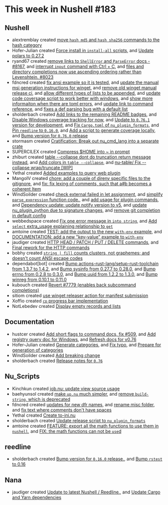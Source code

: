# This week in Nushell #183

## Nushell

- alextremblay created [move `hash md5` and `hash sha256` commands to the hash category](https://github.com/nushell/nushell/pull/8196)
- Hofer-Julian created [Force install in `install-all` scripts](https://github.com/nushell/nushell/pull/8194), and [Update polars to 0.27.2](https://github.com/nushell/nushell/pull/8154)
- ryand67 created [remove links to `ShellError` and `ParseError` docs - #8167](https://github.com/nushell/nushell/pull/8193), and [interrupt `input` command with Ctrl + C](https://github.com/nushell/nushell/pull/8159), and [files and directory completions now use ascending ordering rather than Levenshtein. #8023](https://github.com/nushell/nushell/pull/8085)
- fdncred created [fix ansi example so it is tested](https://github.com/nushell/nushell/pull/8192), and [update the manual msi generation instructions for winget](https://github.com/nushell/nushell/pull/8178), and [remove old winget manual release ci](https://github.com/nushell/nushell/pull/8177), and [allow different types of lists to be appended](https://github.com/nushell/nushell/pull/8157), and [update code coversage script to work better with windows](https://github.com/nushell/nushell/pull/8141), and [show more informaiton when there are toml errors](https://github.com/nushell/nushell/pull/8140), and [update link to command reference](https://github.com/nushell/nushell/pull/8111), and [fixes a def parsing bug with a default list](https://github.com/nushell/nushell/pull/8096)
- sholderbach created [Add links to the remaining README badges](https://github.com/nushell/nushell/pull/8191), and [Disable Windows coverage tracking for now](https://github.com/nushell/nushell/pull/8190), and [Update to `0.76.1` version for development](https://github.com/nushell/nushell/pull/8161), and [Fix `Cargo.toml` of `nu_plugin_formats`](https://github.com/nushell/nushell/pull/8160), and [Pin `reedline` to `0.16.0`](https://github.com/nushell/nushell/pull/8142), and [Add a script to generate coverage locally](https://github.com/nushell/nushell/pull/8125), and [Bump version for `0.76.0` release](https://github.com/nushell/nushell/pull/8121)
- stormasm created [Cratification: Break out nu_cmd_lang into a separate crate](https://github.com/nushell/nushell/pull/8181)
- SUPERCILEX created [Compress $HOME into ~ in prompt](https://github.com/nushell/nushell/pull/8173)
- zhiburt created [table --collapse dont do truncation return message instead](https://github.com/nushell/nushell/pull/8172), and [Add colors in `table --collapse`](https://github.com/nushell/nushell/pull/8120), and [nu-table/ Fix --collapse wrap/truncate [WIP]](https://github.com/nushell/nushell/pull/8042)
- Yethal created [Added examples to query web plugin](https://github.com/nushell/nushell/pull/8171)
- MangoIV created [chore: add a couple of direnv specific files to the gitignore](https://github.com/nushell/nushell/pull/8165), and [fix: fix lexing of comments, such that a#b becomes a coherent Item](https://github.com/nushell/nushell/pull/8151)
- WindSoilder created [check external failed in let assignment](https://github.com/nushell/nushell/pull/8164), and [simplify `parse_expression` function code.](https://github.com/nushell/nushell/pull/8149), and [add usage for plugin commands](https://github.com/nushell/nushell/pull/8138), and [Dependency update: update notify version to v5](https://github.com/nushell/nushell/pull/8114), and [update nu_plugin_python due to signature changes](https://github.com/nushell/nushell/pull/8107), and [remove git completion in default config](https://github.com/nushell/nushell/pull/8087)
- webbedspace created [Fix one error message in `into string`](https://github.com/nushell/nushell/pull/8163), and [Add `select` extra_usage explaining relationship to `get`](https://github.com/nushell/nushell/pull/8146)
- amtoine created [TEST: add the output to the new `with-env` example](https://github.com/nushell/nushell/pull/8148), and [DOCUMENTATION: add a new "key-value" example to `with-env`](https://github.com/nushell/nushell/pull/8119)
- jaudiger created [HTTP HEAD / PATCH / PUT / DELETE commands](https://github.com/nushell/nushell/pull/8144), and [Final rework for the HTTP commands](https://github.com/nushell/nushell/pull/8135)
- bobhy created [`string | fill` counts clusters, not graphemes; and doesn't count ANSI escape codes](https://github.com/nushell/nushell/pull/8134)
- dependabot[bot] created [Bump actions-rust-lang/setup-rust-toolchain from 1.3.7 to 1.4.2](https://github.com/nushell/nushell/pull/8133), and [Bump sysinfo from 0.27.7 to 0.28.0](https://github.com/nushell/nushell/pull/8132), and [Bump errno from 0.2.8 to 0.3.0](https://github.com/nushell/nushell/pull/8131), and [Bump uuid from 1.2.2 to 1.3.0](https://github.com/nushell/nushell/pull/8130), and [Bump winreg from 0.10.1 to 0.11.0](https://github.com/nushell/nushell/pull/8128)
- kubouch created [Revert #7779 (enables back subcommand completions)](https://github.com/nushell/nushell/pull/8102)
- sitiom created [use winget releaser action for manifest submission](https://github.com/nushell/nushell/pull/8070)
- Xoffio created [`cp` progress bar implementation](https://github.com/nushell/nushell/pull/8012)
- NotLebedev created [Display empty records and lists](https://github.com/nushell/nushell/pull/7925)

## Documentation

- hustcer created [Add short flags to command docs, fix #509](https://github.com/nushell/nushell.github.io/pull/795), and [Add registry query doc for Windows](https://github.com/nushell/nushell.github.io/pull/794), and [Refresh docs for v0.76](https://github.com/nushell/nushell.github.io/pull/791)
- Hofer-Julian created [Generate categories](https://github.com/nushell/nushell.github.io/pull/793), and [Fix typo](https://github.com/nushell/nushell.github.io/pull/792), and [Prepare for generation of categories](https://github.com/nushell/nushell.github.io/pull/789)
- WindSoilder created [Add breaking change](https://github.com/nushell/nushell.github.io/pull/790)
- sholderbach created [Release notes for `0.76`](https://github.com/nushell/nushell.github.io/pull/770)

## Nu_Scripts

- Kinchkun created [job.nu: update view source usage](https://github.com/nushell/nu_scripts/pull/392)
- baehyunsol created [make `up.nu` much simpler](https://github.com/nushell/nu_scripts/pull/391), and [remove `build-string`, which is deprecated](https://github.com/nushell/nu_scripts/pull/390)
- fdncred created [updates for new dfr names](https://github.com/nushell/nu_scripts/pull/389), and [rename misc folder](https://github.com/nushell/nu_scripts/pull/388), and [fix text where comments don't have spaces](https://github.com/nushell/nu_scripts/pull/387)
- Yethal created [Create to-ini.nu](https://github.com/nushell/nu_scripts/pull/386)
- sholderbach created [Update release script to `nu_plugin_formats`](https://github.com/nushell/nu_scripts/pull/384)
- amtoine created [FEATURE: export all the math functions to use them in `nushell`](https://github.com/nushell/nu_scripts/pull/382), and [FIX: the math functions can not be `use`d](https://github.com/nushell/nu_scripts/pull/381)

## reedline

- sholderbach created [Bump version for `0.16.0` release.](https://github.com/nushell/reedline/pull/542), and [Bump `rstest` to 0.16](https://github.com/nushell/reedline/pull/541)

## Nana

- jaudiger created [Update to latest Nushell / Reedline.](https://github.com/nushell/nana/pull/76), and [Update Cargo and Yarn dependencies](https://github.com/nushell/nana/pull/75)
